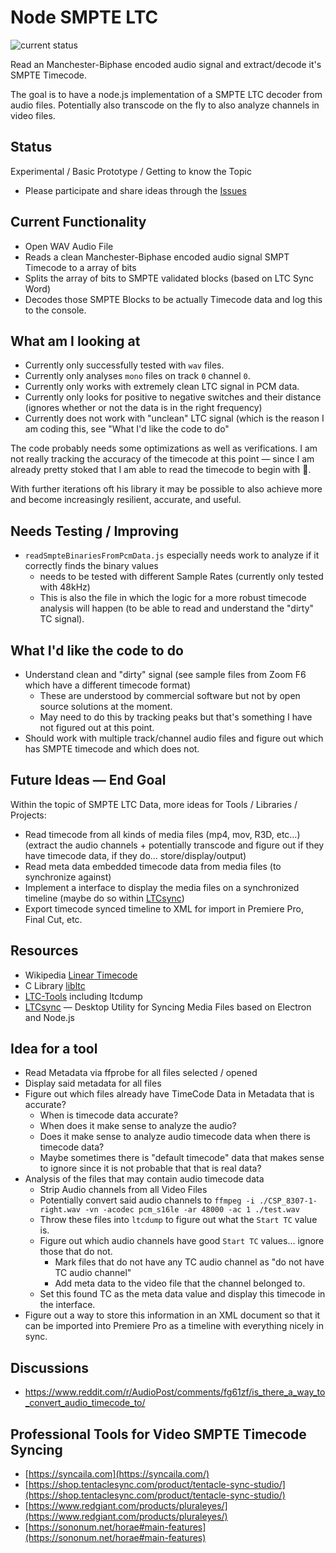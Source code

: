 # Node SMPTE LTC

![current status](https://img.shields.io/badge/current%20status-halted-red?style=flat-square)

Read an Manchester-Biphase encoded audio signal and extract/decode it's SMPTE Timecode.

The goal is to have a node.js implementation of a SMPTE LTC decoder from audio files. Potentially also transcode on the fly to also analyze channels in video files.

## Status

Experimental / Basic Prototype / Getting to know the Topic

- Please participate and share ideas through the [Issues](https://github.com/chrisspiegl/node-smpte-ltc/issues)

## Current Functionality

* Open WAV Audio File
* Reads a clean Manchester-Biphase encoded audio signal SMPT Timecode to a array of bits
* Splits the array of bits to SMPTE validated blocks (based on LTC Sync Word)
* Decodes those SMPTE Blocks to be actually Timecode data and log this to the console.

## What am I looking at

* Currently only successfully tested with `wav` files.
* Currently only analyses `mono` files on track `0` channel `0`.
* Currently only works with extremely clean LTC signal in PCM data.
* Currently only looks for positive to negative switches and their distance (ignores whether or not the data is in the right frequency)
* Currently does not work with "unclean" LTC signal (which is the reason I am coding this, see "What I'd like the code to do"

The code probably needs some optimizations as well as verifications. I am not really tracking the accuracy of the timecode at this point — since I am already pretty stoked that I am able to read the timecode to begin with 🙈.

With further iterations oft his library it may be possible to also achieve more and become increasingly resilient, accurate, and useful.

## Needs Testing / Improving

* `readSmpteBinariesFromPcmData.js` especially needs work to analyze if it correctly finds the binary values
	* needs to be tested with different Sample Rates (currently only tested with 48kHz)
	* This is also the file in which the logic for a more robust timecode analysis will happen (to be able to read and understand the "dirty" TC signal).

## What I'd like the code to do

* Understand clean and "dirty" signal (see sample files from Zoom F6 which have a different timecode format)
	* These are understood by commercial software but not by open source solutions at the moment.
	* May need to do this by tracking peaks but that's something I have not figured out at this point.
* Should work with multiple track/channel audio files and figure out which has SMPTE timecode and which does not.

## Future Ideas — End Goal

Within the topic of SMPTE LTC Data, more ideas for Tools / Libraries / Projects:

* Read timecode from all kinds of media files (mp4, mov, R3D, etc…) (extract the audio channels + potentially transcode and figure out if they have timecode data, if they do… store/display/output)
* Read meta data embedded timecode data from media files (to synchronize against)
* Implement a interface to display the media files on a synchronized timeline (maybe do so within [LTCsync](https://github.com/arikrupnik/ltcsync))
* Export timecode synced timeline to XML for import in Premiere Pro, Final Cut, etc.

## Resources

* Wikipedia [Linear Timecode](https://en.wikipedia.org/wiki/Linear_timecode)
* C Library [libltc](https://github.com/x42/libltc)
* [LTC-Tools](https://github.com/x42/ltc-tools) including ltcdump
* [LTCsync](https://github.com/arikrupnik/ltcsync) — Desktop Utility for Syncing Media Files based on Electron and Node.js

## Idea for a tool

- Read Metadata via ffprobe for all files selected / opened
- Display said metadata for all files
- Figure out which files already have TimeCode Data in Metadata that is accurate?
	- When is timecode data accurate?
	- When does it make sense to analyze the audio?
	- Does it make sense to analyze audio timecode data when there is timecode data?
	- Maybe sometimes there is "default timecode" data that makes sense to ignore since it is not probable that that is real data?
- Analysis of the files that may contain audio timecode data
	- Strip Audio channels from all Video Files
	- Potentially convert said audio channels to  `ffmpeg -i ./CSP_8307-1-right.wav -vn -acodec pcm_s16le -ar 48000 -ac 1 ./test.wav`
	- Throw these files into `ltcdump` to figure out what the `Start TC` value is.
	- Figure out which audio channels have good `Start TC` values… ignore those that do not.
		- Mark files that do not have any TC audio channel as "do not have TC audio channel"
		- Add meta data to the video file that the channel belonged to.
	- Set this found TC as the meta data value and display this timecode in the interface.
- Figure out a way to store this information in an XML document so that it can be imported into Premiere Pro as a timeline with everything nicely in sync.

## Discussions

- https://www.reddit.com/r/AudioPost/comments/fg61zf/is_there_a_way_to_convert_audio_timecode_to/

## Professional Tools for Video SMPTE Timecode Syncing

- [https://syncaila.com](https://syncaila.com/)
- [https://shop.tentaclesync.com/product/tentacle-sync-studio/](https://shop.tentaclesync.com/product/tentacle-sync-studio/)
- [https://www.redgiant.com/products/pluraleyes/](https://www.redgiant.com/products/pluraleyes/)
- [https://sononum.net/horae#main-features](https://sononum.net/horae#main-features)
